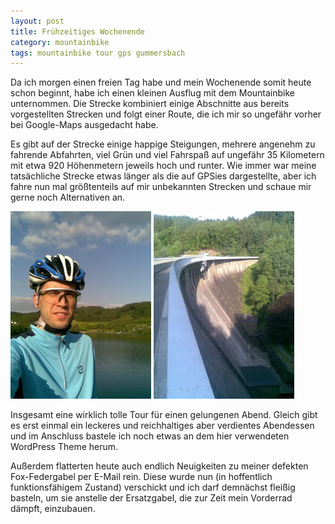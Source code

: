 ```yaml
---
layout: post
title: Frühzeitiges Wochenende
category: mountainbike
tags: mountainbike tour gps gummersbach
---
```


Da ich morgen einen freien Tag habe und mein Wochenende somit heute schon beginnt, habe ich einen kleinen Ausflug mit dem Mountainbike unternommen. Die Strecke kombiniert einige Abschnitte aus bereits vorgestellten Strecken und folgt einer Route, die ich mir so ungefähr vorher bei Google-Maps ausgedacht habe.

Es gibt auf der Strecke einige happige Steigungen, mehrere angenehm zu fahrende Abfahrten, viel Grün und viel Fahrspaß auf ungefähr 35 Kilometern mit etwa 920 Höhenmetern jeweils hoch und runter. Wie immer war meine tatsächliche Strecke etwas länger als die auf GPSies dargestellte, aber ich fahre nun mal größtenteils auf mir unbekannten Strecken und schaue mir gerne noch Alternativen an.

![Selbstportrait auf der Staumauer](/images/2008-06-05/stefan.jpg) ![Staumauer der Aggertalsperre](/images/2008-06-05/talsperre.jpg)

Insgesamt eine wirklich tolle Tour für einen gelungenen Abend. Gleich gibt es erst einmal ein leckeres und reichhaltiges aber verdientes Abendessen und im Anschluss bastele ich noch etwas an dem hier verwendeten WordPress Theme herum.

Außerdem flatterten heute auch endlich Neuigkeiten zu meiner defekten Fox-Federgabel per E-Mail rein. Diese wurde nun (in hoffentlich funktionsfähigem Zustand) verschickt und ich darf demnächst fleißig basteln, um sie anstelle der Ersatzgabel, die zur Zeit mein Vorderrad dämpft, einzubauen.
